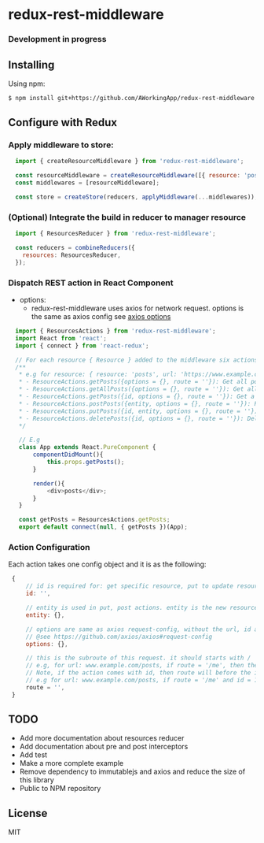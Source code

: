# redux-rest-middleware

### Development in progress

## Installing

Using npm:

```bash
$ npm install git+https://github.com/AWorkingApp/redux-rest-middleware.git
```

## Configure with Redux

### Apply middleware to store:

```js
  import { createResourceMiddleware } from 'redux-rest-middleware';

  const resourceMiddleware = createResourceMiddleware([{ resource: 'posts', url: 'https://jsonplaceholder.typicode.com/posts' }])
  const middlewares = [resourceMiddleware];

  const store = createStore(reducers, applyMiddleware(...middlewares));
```

### (Optional) Integrate the build in reducer to manager resource

```js
  import { ResourcesReducer } from 'redux-rest-middleware';

  const reducers = combineReducers({
    resources: ResourcesReducer,
  });

```

### Dispatch REST action in React Component

- options:
    * redux-rest-middleware uses axios for network request. options is the same as axios config see [axios options](https://github.com/axios/axios#request-config)

```js
  import { ResourcesActions } from 'redux-rest-middleware';
  import React from 'react';
  import { connect } from 'react-redux';

  // For each resource { Resource } added to the middleware six actions will be created
  /**
   * e.g for resource: { resource: 'posts', url: 'https://www.example.com/posts' }
   * - ResourceActions.getPosts({options = {}, route = ''}): Get all posts
   * - ResourceActions.getAllPosts({options = {}, route = ''}): Get all posts, same as the above action
   * - ResourceActions.getPosts({id, options = {}, route = ''}): Get a specific posts with id
   * - ResourceActions.postPosts({entity, options = {}, route = ''}): Post to create a posts resource
   * - ResourceActions.putPosts({id, entity, options = {}, route = ''}): Put to a posts resource with id specified
   * - ResourceActions.deletePosts({id, options = {}, route = ''}): Delete a posts with specific id
   */

   // E.g
   class App extends React.PureComponent {
       componentDidMount(){
           this.props.getPosts();
       }

       render(){
           <div>posts</div>;
       }
   }

   const getPosts = ResourcesActions.getPosts;
   export default connect(null, { getPosts })(App);
```

### Action Configuration

Each action takes one config object and it is as the following:
```js
 {
     // id is required for: get specific resource, put to update resource, delete specific resource
     id: '', 

     // entity is used in put, post actions. entity is the new resource that is created or updated by the request
     entity: {}, 

     // options are same as axios request-config, without the url, id and data property
     // @see https://github.com/axios/axios#request-config
     options: {}, 

     // this is the subroute of this request. it should starts with /
     // e.g, for url: www.example.com/posts, if route = '/me', then the request goes to www.example.com/posts/me
     // Note, if the action comes with id, then route will before the id path parameter.
     // e.g for url: www.example.com/posts, if route = '/me' and id = 1 then request goes to www.example.com/posts/me/1
     route = '', 
 }
```

## TODO
- Add more documentation about resources reducer
- Add documentation about pre and post interceptors
- Add test
- Make a more complete example
- Remove dependency to immutablejs and axios and reduce the size of this library
- Public to NPM repository

## License
MIT
